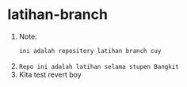 # latihan-branch

1. Note:
   ```bash
   ini adalah repository latihan branch cuy

2. `Repo ini adalah latihan selama stupen Bangkit`
3. Kita test revert boy
